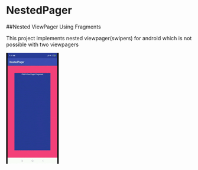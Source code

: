 # NestedPager
##Nested ViewPager Using Fragments
<p>This project implements nested viewpager(swipers) 
for android which is not possible with two viewpagers</p>
<img src='demo.gif' />
